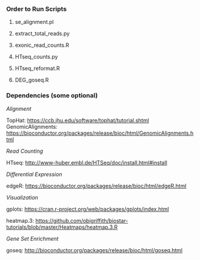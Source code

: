 ### Order to Run Scripts ###

1) se_alignment.pl

2) extract_total_reads.py

3) exonic_read_counts.R

4) HTseq_counts.py

5) HTseq_reformat.R

6) DEG_goseq.R

### Dependencies (some optional) ###

*Alignment*

TopHat: https://ccb.jhu.edu/software/tophat/tutorial.shtml
GenomicAlignments: https://bioconductor.org/packages/release/bioc/html/GenomicAlignments.html

*Read Counting*

HTseq: http://www-huber.embl.de/HTSeq/doc/install.html#install

*Differential Expression*

edgeR: https://bioconductor.org/packages/release/bioc/html/edgeR.html

*Visualization*

gplots: https://cran.r-project.org/web/packages/gplots/index.html

heatmap.3: https://github.com/obigriffith/biostar-tutorials/blob/master/Heatmaps/heatmap.3.R

*Gene Set Enrichment*

goseq: http://bioconductor.org/packages/release/bioc/html/goseq.html
